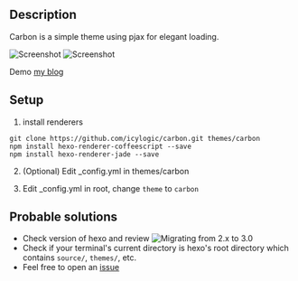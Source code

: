 ## Description

Carbon is a simple theme using pjax for elegant loading. 

![Screenshot](https://github.com/icylogic/site/raw/master/source/themes/screenshots/carbon.png)
![Screenshot](https://dn-icylogic.qbox.me/img/carbon.gif)

Demo [my blog](https://blog.icylogic.net)

## Setup

1. install renderers

```
git clone https://github.com/icylogic/carbon.git themes/carbon
npm install hexo-renderer-coffeescript --save
npm install hexo-renderer-jade --save
```

2. (Optional) Edit _config.yml in themes/carbon

3. Edit _config.yml in root, change `theme` to `carbon`

## Probable solutions

- Check version of hexo and review ![Migrating from 2.x to 3.0](https://github.com/hexojs/hexo/wiki/Migrating-from-2.x-to-3.0)
- Check if your terminal's current directory is hexo's root directory which contains `source/`, `themes/`, etc.
- Feel free to open an [issue](https://github.com/icylogic/carbon/issues/new)

